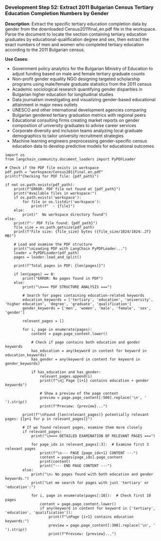 ### Development Step 52: Extract 2011 Bulgarian Census Tertiary Education Completion Numbers by Gender

**Description**: Extract the specific tertiary education completion data by gender from the downloaded Census2011final_en.pdf file in the workspace. Parse the document to locate the section containing tertiary education graduates by educational-qualification degree and sex, then extract the exact numbers of men and women who completed tertiary education according to the 2011 Bulgarian census.

**Use Cases**:
- Government policy analytics for the Bulgarian Ministry of Education to adjust funding based on male and female tertiary graduate counts
- Non-profit gender equality NGO designing targeted scholarship programs using male/female graduate statistics from the 2011 census
- Academic sociological research quantifying gender disparities in Bulgarian higher education for longitudinal studies
- Data journalism investigating and visualizing gender-based educational attainment in major news outlets
- UNESCO and other international development agencies comparing Bulgarian gendered tertiary graduation metrics with regional peers
- Educational consulting firms creating market reports on gender composition of university graduates to advise career services
- Corporate diversity and inclusion teams analyzing local graduate demographics to tailor university recruitment strategies
- Machine learning engineers preprocessing gender-specific census education data to develop predictive models for educational outcomes

```
import os
from langchain_community.document_loaders import PyPDFLoader

# Check if the PDF file exists in workspace
pdf_path = "workspace/Census2011final_en.pdf"
print(f"Checking for PDF file: {pdf_path}")

if not os.path.exists(pdf_path):
    print(f"ERROR: PDF file not found at {pdf_path}")
    print("Available files in workspace:")
    if os.path.exists('workspace'):
        for file in os.listdir('workspace'):
            print(f"  - {file}")
    else:
        print("  No workspace directory found")
else:
    print(f"✅ PDF file found: {pdf_path}")
    file_size = os.path.getsize(pdf_path)
    print(f"File size: {file_size} bytes ({file_size/1024/1024:.2f} MB)")
    
    # Load and examine the PDF structure
    print("\nLoading PDF with LangChain PyPDFLoader...")
    loader = PyPDFLoader(pdf_path)
    pages = loader.load_and_split()
    
    print(f"Total pages in PDF: {len(pages)}")
    
    if len(pages) == 0:
        print("ERROR: No pages found in PDF")
    else:
        print("\n=== PDF STRUCTURE ANALYSIS ===")
        
        # Search for pages containing education-related keywords
        education_keywords = ['tertiary', 'education', 'university', 'higher education', 'degree', 'graduate', 'qualification']
        gender_keywords = ['men', 'women', 'male', 'female', 'sex', 'gender']
        
        relevant_pages = []
        
        for i, page in enumerate(pages):
            content = page.page_content.lower()
            
            # Check if page contains both education and gender keywords
            has_education = any(keyword in content for keyword in education_keywords)
            has_gender = any(keyword in content for keyword in gender_keywords)
            
            if has_education and has_gender:
                relevant_pages.append(i)
                print(f"\n📄 Page {i+1} contains education + gender keywords")
                
                # Show a preview of the page content
                preview = page.page_content[:500].replace('\n', ' ').strip()
                print(f"Preview: {preview}...")
        
        print(f"\nFound {len(relevant_pages)} potentially relevant pages: {[p+1 for p in relevant_pages]}")
        
        # If we found relevant pages, examine them more closely
        if relevant_pages:
            print("\n=== DETAILED EXAMINATION OF RELEVANT PAGES ===")
            
            for page_idx in relevant_pages[:3]:  # Examine first 3 relevant pages
                print(f"\n--- PAGE {page_idx+1} CONTENT ---")
                content = pages[page_idx].page_content
                print(content)
                print("--- END PAGE CONTENT ---")
        else:
            print("\n⚠️ No pages found with both education and gender keywords.")
            print("Let me search for pages with just 'tertiary' or 'education':")
            
            for i, page in enumerate(pages[:10]):  # Check first 10 pages
                content = page.page_content.lower()
                if any(keyword in content for keyword in ['tertiary', 'education', 'qualification']):
                    print(f"\nPage {i+1} contains education keywords:")
                    preview = page.page_content[:300].replace('\n', ' ').strip()
                    print(f"Preview: {preview}...")
```